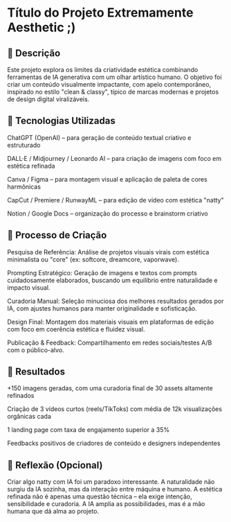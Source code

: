 # Título do Projeto Extremamente Aesthetic ;)

## 📒 Descrição
Este projeto explora os limites da criatividade estética combinando ferramentas de IA generativa com um olhar artístico humano. O objetivo foi criar um conteúdo visualmente impactante, com apelo contemporâneo, inspirado no estilo "clean & classy", típico de marcas modernas e projetos de design digital viralizáveis.

## 🤖 Tecnologias Utilizadas
ChatGPT (OpenAI) – para geração de conteúdo textual criativo e estruturado

DALL·E / Midjourney / Leonardo AI – para criação de imagens com foco em estética refinada

Canva / Figma – para montagem visual e aplicação de paleta de cores harmônicas

CapCut / Premiere / RunwayML – para edição de vídeo com estética "natty"

Notion / Google Docs – organização do processo e brainstorm criativo

## 🧐 Processo de Criação
Pesquisa de Referência: Análise de projetos visuais virais com estética minimalista ou "core" (ex: softcore, dreamcore, vaporwave).

Prompting Estratégico: Geração de imagens e textos com prompts cuidadosamente elaborados, buscando um equilíbrio entre naturalidade e impacto visual.

Curadoria Manual: Seleção minuciosa dos melhores resultados gerados por IA, com ajustes humanos para manter originalidade e sofisticação.

Design Final: Montagem dos materiais visuais em plataformas de edição com foco em coerência estética e fluidez visual.

Publicação & Feedback: Compartilhamento em redes sociais/testes A/B com o público-alvo.

## 🚀 Resultados
+150 imagens geradas, com uma curadoria final de 30 assets altamente refinados

Criação de 3 vídeos curtos (reels/TikToks) com média de 12k visualizações orgânicas cada

1 landing page com taxa de engajamento superior a 35%

Feedbacks positivos de criadores de conteúdo e designers independentes

## 💭 Reflexão (Opcional)
Criar algo natty com IA foi um paradoxo interessante. A naturalidade não surgiu da IA sozinha, mas da interação entre máquina e humano. A estética refinada não é apenas uma questão técnica – ela exige intenção, sensibilidade e curadoria. A IA amplia as possibilidades, mas é a mão humana que dá alma ao projeto.
